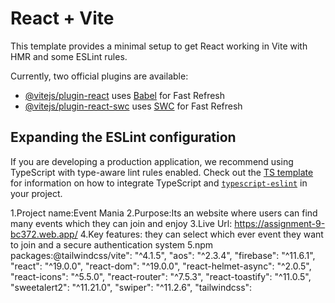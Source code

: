 # React + Vite

This template provides a minimal setup to get React working in Vite with HMR and some ESLint rules.

Currently, two official plugins are available:

- [@vitejs/plugin-react](https://github.com/vitejs/vite-plugin-react/blob/main/packages/plugin-react) uses [Babel](https://babeljs.io/) for Fast Refresh
- [@vitejs/plugin-react-swc](https://github.com/vitejs/vite-plugin-react/blob/main/packages/plugin-react-swc) uses [SWC](https://swc.rs/) for Fast Refresh

## Expanding the ESLint configuration

If you are developing a production application, we recommend using TypeScript with type-aware lint rules enabled. Check out the [TS template](https://github.com/vitejs/vite/tree/main/packages/create-vite/template-react-ts) for information on how to integrate TypeScript and [`typescript-eslint`](https://typescript-eslint.io) in your project.

1.Project name:Event Mania
2.Purpose:Its an website where users can find many events which they can join and enjoy
3.Live Url: https://assignment-9-bc372.web.app/
4.Key features: they can select which ever event they want to join and a secure authentication system
5.npm packages:@tailwindcss/vite": "^4.1.5",
"aos": "^2.3.4",
"firebase": "^11.6.1",
"react": "^19.0.0",
"react-dom": "^19.0.0",
"react-helmet-async": "^2.0.5",
"react-icons": "^5.5.0",
"react-router": "^7.5.3",
"react-toastify": "^11.0.5",
"sweetalert2": "^11.21.0",
"swiper": "^11.2.6",
"tailwindcss":
